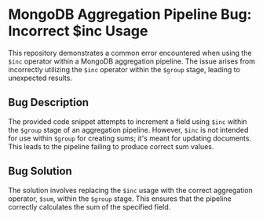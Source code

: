 # MongoDB Aggregation Pipeline Bug: Incorrect $inc Usage

This repository demonstrates a common error encountered when using the `$inc` operator within a MongoDB aggregation pipeline. The issue arises from incorrectly utilizing the `$inc` operator within the `$group` stage, leading to unexpected results.

## Bug Description

The provided code snippet attempts to increment a field using `$inc` within the `$group` stage of an aggregation pipeline. However, `$inc` is not intended for use within `$group` for creating sums; it's meant for updating documents. This leads to the pipeline failing to produce correct sum values.

## Bug Solution

The solution involves replacing the `$inc` usage with the correct aggregation operator, `$sum`, within the `$group` stage. This ensures that the pipeline correctly calculates the sum of the specified field.